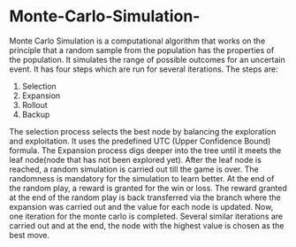 # Monte-Carlo-Simulation-
Monte Carlo Simulation is a computational algorithm that works on the principle that a random sample from the population has the properties of the population. It simulates the range of possible outcomes for an uncertain event. 
It has four steps which are run for several iterations. The steps are:
  1. Selection
  2. Expansion
  3. Rollout
  4. Backup

The selection process selects the best node by balancing the exploration and exploitation. It uses the predefined UTC (Upper Confidence Bound) formula.
The Expansion process digs deeper into the tree until it meets the leaf node(node that has not been explored yet).
After the leaf node is reached, a random simulation is carried out till the game is over. The randomness is mandatory for the simulation to learn better. At the end of the random play, a reward is granted for the win or loss.
The reward granted at the end of the random play is back transferred via the branch where the expansion was carried out and the value for each node is updated.
Now, one iteration for the monte carlo is completed. Several similar iterations are carried out and at the end, the node with the highest value is chosen as the best move.
